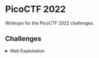 # PicoCTF 2022

Writeups for the PicoCTF 2022 challenges.

## Challenges

<details>
<summary>Web Exploitation</summary>

| Challenge           | Points |
|---------------------|--------|
| [SOAP](https://github.com/AmRam841/CTF/blob/main/SOAP)   | 200    |
| exaple       | 100    |
| exaple         | 100    |
| exaple       | 100    |
| exaple          | 200    |
| exaple           | 200    |
| exaple         | 100    |
| exaple               | 200    |
| exaple            | 200    |
| exaple              | 300    |

</details>

